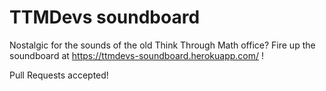 


# TTMDevs soundboard  

Nostalgic for the sounds of the old Think Through Math office? Fire up the soundboard at https://ttmdevs-soundboard.herokuapp.com/ !

Pull Requests accepted!

